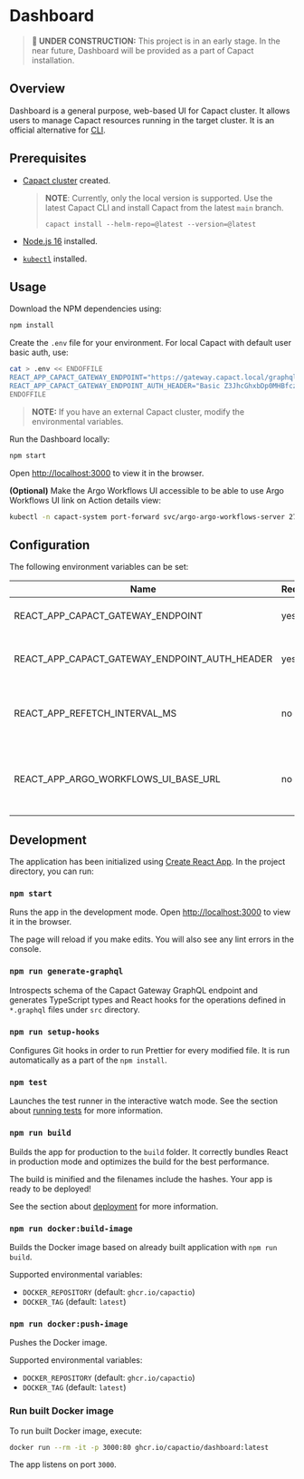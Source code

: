 # Dashboard

> **🚧 UNDER CONSTRUCTION:** This project is in an early stage. In the near future, Dashboard will be provided as a part of Capact installation.

## Overview

Dashboard is a general purpose, web-based UI for Capact cluster. It allows users to manage Capact resources running in the target cluster. It is an official alternative for [CLI](https://capact.io/docs/cli/getting-started).

## Prerequisites

- [Capact cluster](https://capact.io/docs/next/installation) created.

  > **NOTE**: Currently, only the local version is supported. Use the latest Capact CLI and install Capact from the latest `main` branch.
  >
  > `capact install --helm-repo=@latest --version=@latest`

- [Node.js 16](https://docs.npmjs.com/downloading-and-installing-node-js-and-npm) installed.
- [`kubectl`](https://kubernetes.io/docs/tasks/tools/install-kubectl/) installed.

## Usage

Download the NPM dependencies using:

```bash
npm install
```

Create the `.env` file for your environment. For local Capact with default user basic auth, use:

```bash
cat > .env << ENDOFFILE
REACT_APP_CAPACT_GATEWAY_ENDPOINT="https://gateway.capact.local/graphql"
REACT_APP_CAPACT_GATEWAY_ENDPOINT_AUTH_HEADER="Basic Z3JhcGhxbDp0MHBfczNjcjN0"
ENDOFFILE
```

> **NOTE:** If you have an external Capact cluster, modify the environmental variables.

Run the Dashboard locally:

```bash
npm start
```

Open [http://localhost:3000](http://localhost:3000) to view it in the browser.

**(Optional)** Make the Argo Workflows UI accessible to be able to use Argo Workflows UI link on Action details view:

```bash
kubectl -n capact-system port-forward svc/argo-argo-workflows-server 2746
```

## Configuration

The following environment variables can be set:

| Name                                          | Required | Default                 | Description                                             |
| --------------------------------------------- | -------- | ----------------------- | ------------------------------------------------------- |
| REACT_APP_CAPACT_GATEWAY_ENDPOINT             | yes      |                         | Capact Gateway endpoint.                                |
| REACT_APP_CAPACT_GATEWAY_ENDPOINT_AUTH_HEADER | yes      |                         | Capact Gateway authorization header.                    |
| REACT_APP_REFETCH_INTERVAL_MS                 | no       | `1000`                  | Re-fetch interval used by React Query to poll new data. |
| REACT_APP_ARGO_WORKFLOWS_UI_BASE_URL          | no       | `http://localhost:2746` | Base URL for Argo Workflows UI used by Capact cluster.  |

## Development

The application has been initialized using [Create React App](https://create-react-app.dev/). In the project directory, you can run:

### `npm start`

Runs the app in the development mode.
Open [http://localhost:3000](http://localhost:3000) to view it in the browser.

The page will reload if you make edits.
You will also see any lint errors in the console.

### `npm run generate-graphql`

Introspects schema of the Capact Gateway GraphQL endpoint and generates TypeScript types and React hooks for the operations defined in `*.graphql` files under `src` directory.

### `npm run setup-hooks`

Configures Git hooks in order to run Prettier for every modified file. It is run automatically as a part of the `npm install`.

### `npm test`

Launches the test runner in the interactive watch mode.
See the section about [running tests](https://facebook.github.io/create-react-app/docs/running-tests) for more information.

### `npm run build`

Builds the app for production to the `build` folder.
It correctly bundles React in production mode and optimizes the build for the best performance.

The build is minified and the filenames include the hashes.
Your app is ready to be deployed!

See the section about [deployment](https://facebook.github.io/create-react-app/docs/deployment) for more information.

### `npm run docker:build-image`

Builds the Docker image based on already built application with `npm run build`.

Supported environmental variables:

- `DOCKER_REPOSITORY` (default: `ghcr.io/capactio`)
- `DOCKER_TAG` (default: `latest`)

### `npm run docker:push-image`

Pushes the Docker image.

Supported environmental variables:

- `DOCKER_REPOSITORY` (default: `ghcr.io/capactio`)
- `DOCKER_TAG` (default: `latest`)

### Run built Docker image

To run built Docker image, execute:

```bash
docker run --rm -it -p 3000:80 ghcr.io/capactio/dashboard:latest
```

The app listens on port `3000`.
